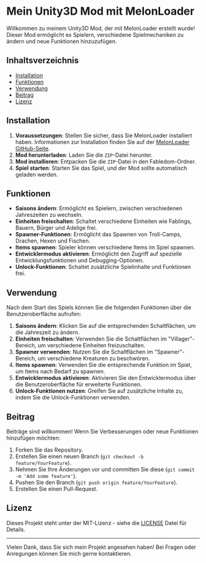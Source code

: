 # Mein Unity3D Mod mit MelonLoader

Willkommen zu meinem Unity3D Mod, der mit MelonLoader erstellt wurde! Dieser Mod ermöglicht es Spielern, verschiedene Spielmechaniken zu ändern und neue Funktionen hinzuzufügen.

## Inhaltsverzeichnis

- [Installation](#installation)
- [Funktionen](#funktionen)
- [Verwendung](#verwendung)
- [Beitrag](#beitrag)
- [Lizenz](#lizenz)

## Installation

1. **Voraussetzungen**: Stellen Sie sicher, dass Sie MelonLoader installiert haben. Informationen zur Installation finden Sie auf der [MelonLoader GitHub-Seite](https://github.com/LavaGang/MelonLoader).
2. **Mod herunterladen**: Laden Sie die `ZIP`-Datei herunter.
3. **Mod installieren**: Entpacken Sie die `ZIP`-Datei in den Fabledom-Ordner.
4. **Spiel starten**: Starten Sie das Spiel, und der Mod sollte automatisch geladen werden.

## Funktionen

- **Saisons ändern**: Ermöglicht es Spielern, zwischen verschiedenen Jahreszeiten zu wechseln.
- **Einheiten freischalten**: Schaltet verschiedene Einheiten wie Fablings, Bauern, Bürger und Adelige frei.
- **Spawner-Funktionen**: Ermöglicht das Spawnen von Troll-Camps, Drachen, Hexen und Fischen.
- **Items spawnen**: Spieler können verschiedene Items im Spiel spawnen.
- **Entwicklermodus aktivieren**: Ermöglicht den Zugriff auf spezielle Entwicklungsfunktionen und Debugging-Optionen.
- **Unlock-Funktionen**: Schaltet zusätzliche Spielinhalte und Funktionen frei.

## Verwendung

Nach dem Start des Spiels können Sie die folgenden Funktionen über die Benutzeroberfläche aufrufen:

1. **Saisons ändern**: Klicken Sie auf die entsprechenden Schaltflächen, um die Jahreszeit zu ändern.
2. **Einheiten freischalten**: Verwenden Sie die Schaltflächen im "Villager"-Bereich, um verschiedene Einheiten freizuschalten.
3. **Spawner verwenden**: Nutzen Sie die Schaltflächen im "Spawner"-Bereich, um verschiedene Kreaturen zu beschwören.
4. **Items spawnen**: Verwenden Sie die entsprechende Funktion im Spiel, um Items nach Bedarf zu spawnen.
5. **Entwicklermodus aktivieren**: Aktivieren Sie den Entwicklermodus über die Benutzeroberfläche für erweiterte Funktionen.
6. **Unlock-Funktionen nutzen**: Greifen Sie auf zusätzliche Inhalte zu, indem Sie die Unlock-Funktionen verwenden.

## Beitrag

Beiträge sind willkommen! Wenn Sie Verbesserungen oder neue Funktionen hinzufügen möchten:

1. Forken Sie das Repository.
2. Erstellen Sie einen neuen Branch (`git checkout -b feature/YourFeature`).
3. Nehmen Sie Ihre Änderungen vor und committen Sie diese (`git commit -m 'Add some feature'`).
4. Pushen Sie den Branch (`git push origin feature/YourFeature`).
5. Erstellen Sie einen Pull-Request.

## Lizenz

Dieses Projekt steht unter der MIT-Lizenz - siehe die [LICENSE](LICENSE) Datei für Details.

---

Vielen Dank, dass Sie sich mein Projekt angesehen haben! Bei Fragen oder Anregungen können Sie mich gerne kontaktieren.
